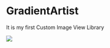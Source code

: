 # GradientArtist
It is my first Custom Image View Library

[![](https://jitpack.io/v/samantaavijit/GradientArtist.svg)](https://jitpack.io/#samantaavijit/GradientArtist)


